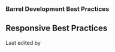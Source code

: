 ### Barrel Development Best Practices

Responsive Best Practices
-------------------------

Last edited by